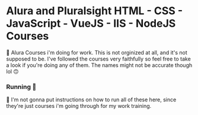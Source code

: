 # Alura and Pluralsight HTML - CSS - JavaScript - VueJS - IIS - NodeJS Courses
📝 Alura Courses i'm doing for work. This is not orginized at all, and it's not supposed to be. I've followed the courses very faithfully so feel free to take a look if you're doing any of them. The names might not be accurate though lol 🙃

### Running :japanese_ogre:

:clown_face: I'm not gonna put instructions on how to run all of these here, since they're just courses i'm going through for my work training. 
